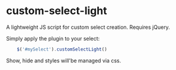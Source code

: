 # custom-select-light
A lightweight JS script for custom select creation. Requires jQuery.

Simply apply the plugin to your select:
```javascript
    $('#mySelect').customSelectLight()
```

Show, hide and styles will'be managed via css.